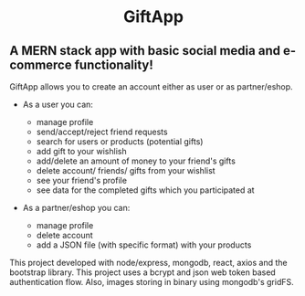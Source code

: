 <h1 align="center">GiftApp</h1>

## A MERN stack app with basic social media and e-commerce functionality!

GiftApp allows you to create an account either as user or as partner/eshop.
* As a user you can:
  * manage profile
  * send/accept/reject friend requests
  * search for users or products (potential gifts)
  * add gift to your wishlish
  * add/delete an amount of money to your friend's gifts
  * delete account/ friends/ gifts from your wishlist 
  * see your friend's profile
  * see data for the completed gifts which you participated at

* As a partner/eshop you can:
  * manage profile
  * delete account
  * add a JSON file (with specific format) with your products

This project developed with node/express, mongodb, react, axios and the bootstrap library. This project uses a bcrypt and json web token based authentication flow. Also, images storing in binary using mongodb's gridFS.
